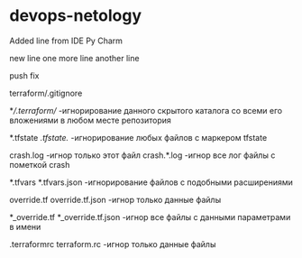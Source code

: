 # devops-netology

Added line from IDE Py Charm 

new line
one more line
another line

push fix




terraform/.gitignore

**/.terraform/* -игнорирование данного скрытого каталога со всеми его вложениями в любом месте репозитория

*.tfstate 
*.tfstate.*  -игнорирование любых файлов с маркером tfstate

crash.log -игнор только этот файл
crash.*.log -игнор все лог файлы с пометкой crash

*.tfvars
*.tfvars.json -игнорирование файлов с подобными расширениями

override.tf
override.tf.json -игнор только данные файлы

*_override.tf
*_override.tf.json -игнор все файлы с данными параметрами в имени

.terraformrc
terraform.rc -игнор только данные файлы
